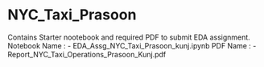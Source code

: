 # NYC_Taxi_Prasoon
Contains Starter nootebook and required PDF to submit EDA assignment.
Notebook Name : - EDA_Assg_NYC_Taxi_Prasoon_kunj.ipynb
PDF Name : - Report_NYC_Taxi_Operations_Prasoon_Kunj.pdf
